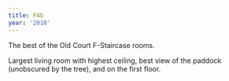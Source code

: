 ```yaml
---
title: F4b
year: '2010'
---
```


The best of the Old Court F-Staircase rooms.

Largest living room with highest ceiling, best view of the paddock (unobscured by the tree), and on the first floor.